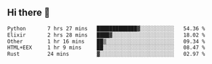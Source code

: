 ## Hi there 👋

<!--
**whirlun/whirlun** is a ✨ _special_ ✨ repository because its `README.md` (this file) appears on your GitHub profile.

Here are some ideas to get you started:

- 🔭 I’m currently working on ...
- 🌱 I’m currently learning ...
- 👯 I’m looking to collaborate on ...
- 🤔 I’m looking for help with ...
- 💬 Ask me about ...
- 📫 How to reach me: ...
- 😄 Pronouns: ...
- ⚡ Fun fact: ...
-->
<!--START_SECTION:waka-->

```txt
Python       7 hrs 27 mins   █████████████▓░░░░░░░░░░░   54.36 %
Elixir       2 hrs 28 mins   ████▓░░░░░░░░░░░░░░░░░░░░   18.02 %
Other        1 hr 16 mins    ██▒░░░░░░░░░░░░░░░░░░░░░░   09.34 %
HTML+EEX     1 hr 9 mins     ██░░░░░░░░░░░░░░░░░░░░░░░   08.47 %
Rust         24 mins         ▓░░░░░░░░░░░░░░░░░░░░░░░░   02.97 %
```

<!--END_SECTION:waka-->
